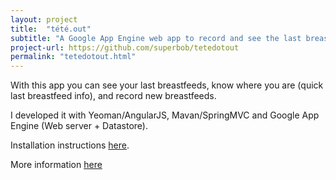```yaml
---
layout: project
title:  "tété.out"
subtitle: "A Google App Engine web app to record and see the last breastfeeds"
project-url: https://github.com/superbob/tetedotout
permalink: "tetedotout.html"
---
```


With this app you can see your last breastfeeds, know where you are (quick last breastfeed info), and record new breastfeeds.

I developed it with Yeoman/AngularJS, Mavan/SpringMVC and Google App Engine (Web server + Datastore).

Installation instructions [here](https://github.com/superbob/tetedotout/blob/master/README.md#installation).

More information [here](https://github.com/superbob/tetedotout/blob/master/README.md#t%C3%A9t%C3%A9out)
